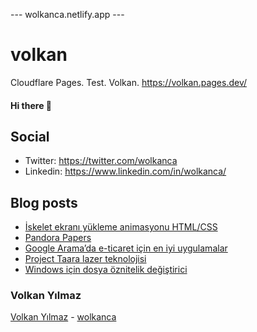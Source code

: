 ---  wolkanca.netlify.app ---
# volkan
Cloudflare Pages. Test. Volkan. https://volkan.pages.dev/

#### Hi there 👋

## Social
- Twitter: https://twitter.com/wolkanca
- Linkedin: https://www.linkedin.com/in/wolkanca/


## Blog posts
<!-- BLOG-POST-LIST:START -->
- [İskelet ekranı yükleme animasyonu HTML/CSS](https://wolkanca.com.tr/iskelet-ekrani-yukleme-animasyonu-html-css/)
- [Pandora Papers](https://wolkanca.com.tr/pandora-papers/)
- [Google Arama’da e-ticaret için en iyi uygulamalar](https://wolkanca.com.tr/google-aramada-e-ticaret-icin-en-iyi-uygulamalar/)
- [Project Taara lazer teknolojisi](https://wolkanca.com.tr/project-taara-lazer-teknolojisi/)
- [Windows için dosya öznitelik değiştirici](https://wolkanca.com.tr/windows-icin-dosya-oznitelik-degistirici/)
<!-- BLOG-POST-LIST:END -->


### Volkan Yılmaz

[Volkan Yılmaz](https://volkanyilmaz.com.tr/) - [wolkanca](https://wolkanca.com.tr/)

